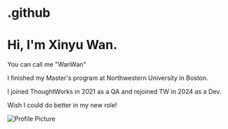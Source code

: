 # .github
# Hi, I'm Xinyu Wan.

You can call me "WanWan"

I finished my Master's program at Northwestern University in Boston.

I joined ThoughtWorks in 2021 as a QA and rejoined TW in 2024 as a Dev.

Wish I could do better in my new role!

![Profile Picture](url-to-your-photo)
